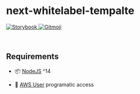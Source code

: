 # next-whitelabel-tempalte

<a href="https://pointblankdev.github.io/next-whitelabel-tempalte/">
  <img src="https://cdn.jsdelivr.net/gh/storybookjs/brand@master/badge/badge-storybook.svg" alt="Storybook">
</a>
<a href="https://gitmoji.dev">
  <img src="https://img.shields.io/badge/gitmoji-%20😜%20😍-FFDD67.svg?style=flat-square" alt="Gitmoji">
</a>

&nbsp;

## Requirements

-   📦 [NodeJS](https://github.com/nvm-sh/nvm) ^14

-   🔑 [AWS User](https://docs.aws.amazon.com/IAM/latest/UserGuide/introduction_identity-management.html) programatic access
